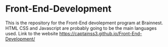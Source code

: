 # Front-End-Development
This is the repository for the Front-End devolepment program at Brainnest.
HTML CSS and Javascript are probably going to be the main languages used.
Link to the website https://captainss3.github.io/Front-End-Development/

